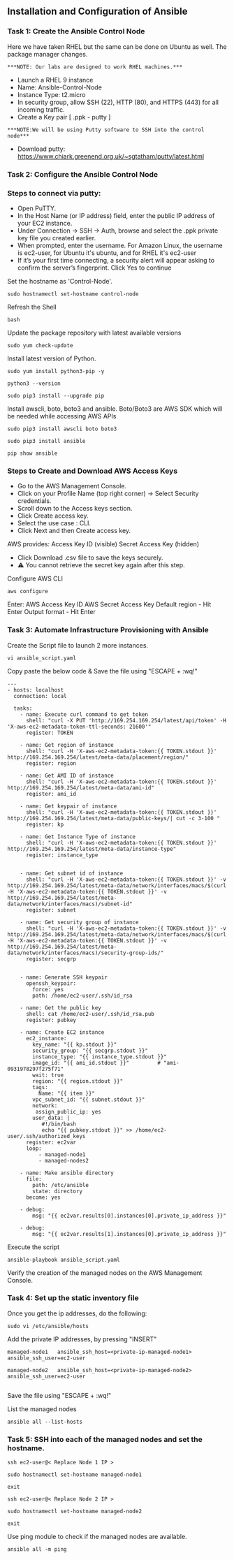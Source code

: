 ## Installation and Configuration of Ansible 

### Task 1: Create the Ansible Control Node
Here we have taken RHEL but the same can be done on Ubuntu as well. The package manager changes.

`***NOTE: Our labs are designed to work RHEL machines.***`

* Launch a RHEL 9 instance
* Name: Ansible-Control-Node
* Instance Type: t2.micro
* In security group, allow SSH (22), HTTP (80), and HTTPS (443) for all incoming traffic.
* Create a Key pair [ .ppk - putty ]

`***NOTE:We will be using Putty software to SSH into the control node***`

* Download putty: https://www.chiark.greenend.org.uk/~sgtatham/putty/latest.html

  
### Task 2: Configure the Ansible Control Node

### Steps to connect via putty:
* Open PuTTY.
* In the Host Name (or IP address) field, enter the public IP address of your EC2 instance.
* Under Connection → SSH → Auth, browse and select the .ppk private key file you created earlier.
* When prompted, enter the username. For Amazon Linux, the username is ec2-user, for Ubuntu it's ubuntu, and for RHEL it's ec2-user
* If it’s your first time connecting, a security alert will appear asking to confirm the server’s fingerprint. Click Yes to continue

Set the hostname as 'Control-Node'. 
```
sudo hostnamectl set-hostname control-node
```
Refresh the Shell
```
bash
```
Update the package repository with latest available versions
```
sudo yum check-update
```
Install latest version of Python. 
```
sudo yum install python3-pip -y 
```
```
python3 --version
```
```
sudo pip3 install --upgrade pip
```
Install awscli, boto, boto3 and ansible. Boto/Boto3 are AWS SDK which will be needed while accessing AWS APIs
```
sudo pip3 install awscli boto boto3
```
```
sudo pip3 install ansible
```
```
pip show ansible
```
### Steps to Create and Download AWS Access Keys

* Go to the AWS Management Console.
* Click on your Profile Name (top right corner) → Select Security credentials.
* Scroll down to the Access keys section.
* Click Create access key.
* Select the use case : CLI.
* Click Next and then Create access key.

AWS provides:
Access Key ID (visible)
Secret Access Key (hidden)
* Click Download .csv file to save the keys securely.
* ⚠️ You cannot retrieve the secret key again after this step.

Configure AWS CLI
```
aws configure
```
Enter:
AWS Access Key ID
AWS Secret Access Key
Default region - Hit Enter 
Output format - Hit Enter 

### Task 3: Automate Infrastructure Provisioning with Ansible

Create the Script file to launch 2 more instances.
```
vi ansible_script.yaml
```
Copy paste the below code & Save the file using "ESCAPE + :wq!"
```
---
- hosts: localhost
  connection: local

  tasks:
    - name: Execute curl command to get token
      shell: "curl -X PUT 'http://169.254.169.254/latest/api/token' -H 'X-aws-ec2-metadata-token-ttl-seconds: 21600'"
      register: TOKEN

    - name: Get region of instance
      shell: "curl -H 'X-aws-ec2-metadata-token:{{ TOKEN.stdout }}' http://169.254.169.254/latest/meta-data/placement/region/"
      register: region

    - name: Get AMI ID of instance
      shell: "curl -H 'X-aws-ec2-metadata-token:{{ TOKEN.stdout }}' http://169.254.169.254/latest/meta-data/ami-id"
      register: ami_id

    - name: Get keypair of instance
      shell: "curl -H 'X-aws-ec2-metadata-token:{{ TOKEN.stdout }}' http://169.254.169.254/latest/meta-data/public-keys/| cut -c 3-100 "
      register: kp

    - name: Get Instance Type of instance
      shell: "curl -H 'X-aws-ec2-metadata-token:{{ TOKEN.stdout }}' http://169.254.169.254/latest/meta-data/instance-type"
      register: instance_type


    - name: Get subnet id of instance
      shell: "curl -H 'X-aws-ec2-metadata-token:{{ TOKEN.stdout }}' -v http://169.254.169.254/latest/meta-data/network/interfaces/macs/$(curl -H 'X-aws-ec2-metadata-token:{{ TOKEN.stdout }}' -v http://169.254.169.254/latest/meta-data/network/interfaces/macs)/subnet-id"
      register: subnet

    - name: Get security group of instance
      shell: "curl -H 'X-aws-ec2-metadata-token:{{ TOKEN.stdout }}' -v http://169.254.169.254/latest/meta-data/network/interfaces/macs/$(curl -H 'X-aws-ec2-metadata-token:{{ TOKEN.stdout }}' -v http://169.254.169.254/latest/meta-data/network/interfaces/macs)/security-group-ids/"
      register: secgrp


    - name: Generate SSH keypair
      openssh_keypair:
        force: yes
        path: /home/ec2-user/.ssh/id_rsa

    - name: Get the public key
      shell: cat /home/ec2-user/.ssh/id_rsa.pub
      register: pubkey

    - name: Create EC2 instance
      ec2_instance:
        key_name: "{{ kp.stdout }}"
        security_group: "{{ secgrp.stdout }}"
        instance_type: "{{ instance_type.stdout }}"
        image_id: "{{ ami_id.stdout }}"         # "ami-0931978297f275f71"
        wait: true
        region: "{{ region.stdout }}"
        tags:
          Name: "{{ item }}"
        vpc_subnet_id: "{{ subnet.stdout }}"
        network:
         assign_public_ip: yes
        user_data: |
           #!/bin/bash
           echo "{{ pubkey.stdout }}" >> /home/ec2-user/.ssh/authorized_keys
      register: ec2var
      loop:
          - managed-node1
          - managed-nodes2

    - name: Make ansible directory
      file:
        path: /etc/ansible
        state: directory
      become: yes

    - debug:
        msg: "{{ ec2var.results[0].instances[0].private_ip_address }}"

    - debug:
        msg: "{{ ec2var.results[1].instances[0].private_ip_address }}"

```

Execute the script
```
ansible-playbook ansible_script.yaml
```
Verify the creation of the managed nodes on the AWS Management Console.

### Task 4: Set up the static inventory file

Once you get the ip addresses, do the following:

```
sudo vi /etc/ansible/hosts
```

Add the private IP addresses, by pressing "INSERT" 
```
managed-node1   ansible_ssh_host=<private-ip-managed-node1>  ansible_ssh_user=ec2-user

managed-node2   ansible_ssh_host=<private-ip-managed-node2>  ansible_ssh_user=ec2-user
 
```
Save the file using "ESCAPE + :wq!"

List the managed nodes
```
ansible all --list-hosts
```

### Task 5:  SSH into each of the managed nodes and set the hostname.
```
ssh ec2-user@< Replace Node 1 IP >
```
```
sudo hostnamectl set-hostname managed-node1
```
```
exit
```
```
ssh ec2-user@< Replace Node 2 IP >
```
```
sudo hostnamectl set-hostname managed-node2
```
```
exit
```

Use ping module to check if the managed nodes are available.
```
ansible all -m ping
```

